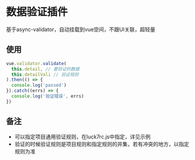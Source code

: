 # 数据验证插件

基于async-validator，自动挂载到vue空间，不跟UI关联，超轻量

## 使用

```javascript
vue.validator.validate(
  this.detail, // 要验证的数据
  this.detailVali // 验证规则
).then(() => {
  console.log('passed')
}).catch((errs) => {
  console.log('验证错误', errs)
})
```

## 备注
 - 可以指定项目通用验证规则，在luck7rc.js中指定，详见示例
 - 验证的时候验证规则是项目规则和指定规则的并集，若有冲突的地方，以指定规则为准

